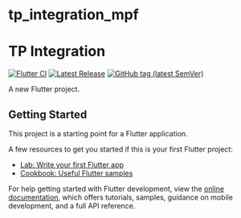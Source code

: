 # tp_integration_mpf

# TP Integration

[![Flutter CI](https://github.com/MPFabio/tp_integration_mpf/actions/workflows/release.yml/badge.svg)](https://github.com/MPFabio/tp_integration_mpf/actions/workflows/release.yml)
[![Latest Release](https://img.shields.io/github/v/release/MPFabio/tp_integration_mpf?style=flat&sort=semver&cacheSeconds=1800)](https://github.com/MPFabio/tp_integration_mpf/releases)
[![GitHub tag (latest SemVer)](https://img.shields.io/github/v/tag/MPFabio/tp_integration_mpf?sort=semver)](https://github.com/MPFabio/tp_integration_mpf/tags)


A new Flutter project.

## Getting Started

This project is a starting point for a Flutter application. 

A few resources to get you started if this is your first Flutter project:

- [Lab: Write your first Flutter app](https://docs.flutter.dev/get-started/codelab)
- [Cookbook: Useful Flutter samples](https://docs.flutter.dev/cookbook)

For help getting started with Flutter development, view the
[online documentation](https://docs.flutter.dev/), which offers tutorials,
samples, guidance on mobile development, and a full API reference.
